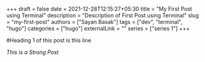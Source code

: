+++ 
draft = false
date = 2021-12-28T12:15:27+05:30
title = "My First Post using Terminal"
description = "Description of First Post using Terminal"
slug = "my-first-post"
authors = ["Sayan Basak"]
tags = ["dev", "terminal", "hugo"]
categories = ["hugo"]
externalLink = ""
series = ["series 1"]
+++

#Heading 1 of this post is this line

*This is a Strong Post*